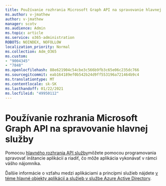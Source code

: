 ```yaml
---
title: Používanie rozhrania Microsoft Graph API na spravovanie hlavnej služby
ms.author: v-jmathew
author: v-jmathew
manager: scotv
ms.audience: Admin
ms.topic: article
ms.service: o365-administration
ROBOTS: NOINDEX, NOFOLLOW
localization_priority: Normal
ms.collection: Adm_O365
ms.custom:
- "9004345"
- "7848"
ms.openlocfilehash: 88e621904c54cbe3c566b9fb3c65e06c235dc766
ms.sourcegitcommit: eab164189ef0b542b24d9ff553196a721464b9c4
ms.translationtype: MT
ms.contentlocale: sk-SK
ms.lasthandoff: 01/22/2021
ms.locfileid: "49950112"
---
```

# <a name="use-microsoft-graph-api-to-manage-service-principal"></a>Používanie rozhrania Microsoft Graph API na spravovanie hlavnej služby

Pomocou [hlavného rozhrania API služby](https://docs.microsoft.com/graph/api/resources/serviceprincipal)môžete pomocou programovania spravovať inštancie aplikácií a riadiť, čo môže aplikácia vykonávať v rámci vášho nájomníka.

Ďalšie informácie o vzťahu medzi aplikáciami a princípmi služieb nájdete [v téme hlavné objekty aplikácií a služieb v službe Azure Active Directory](https://docs.microsoft.com/azure/active-directory/develop/app-objects-and-service-principals).
